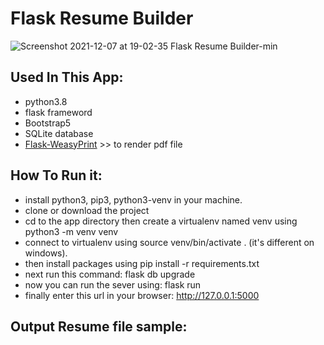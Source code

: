 # Flask Resume Builder
![Screenshot 2021-12-07 at 19-02-35 Flask Resume Builder-min](https://user-images.githubusercontent.com/71011395/145061360-6f62877e-b849-434a-a3c2-0bf7be21552b.png)

## Used In This App:
- python3.8
- flask frameword
- Bootstrap5
- SQLite database
- [Flask-WeasyPrint](https://pythonhosted.org/Flask-WeasyPrint/) >> to render pdf file

## How To Run it:
- install python3, pip3, python3-venv in your machine.
- clone or download the project
- cd to the app directory then create a virtualenv named venv using python3 -m venv venv
- connect to virtualenv using source venv/bin/activate . (it's different on windows).
- then install packages using pip install -r requirements.txt
- next run this command: flask db upgrade
- now you can run the sever using: flask run
- finally enter this url in your browser: http://127.0.0.1:5000

## Output Resume file sample:
